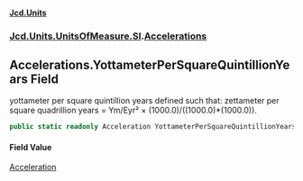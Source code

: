 #### [Jcd.Units](index 'index')
### [Jcd.Units.UnitsOfMeasure.SI](Jcd.Units.UnitsOfMeasure.SI 'Jcd.Units.UnitsOfMeasure.SI').[Accelerations](Accelerations 'Jcd.Units.UnitsOfMeasure.SI.Accelerations')

## Accelerations.YottameterPerSquareQuintillionYears Field

yottameter per square quintillion years defined such that: zettameter per square quadrillion years = Ym/Eyr² ×
(1000.0)/((1000.0)*(1000.0)).

```csharp
public static readonly Acceleration YottameterPerSquareQuintillionYears;
```

#### Field Value
[Acceleration](Acceleration 'Jcd.Units.UnitTypes.Acceleration')